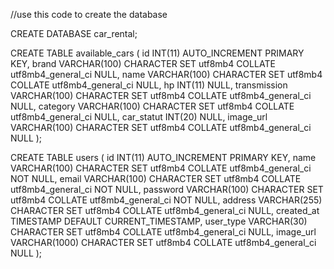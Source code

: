 //use this code to create the database 

CREATE DATABASE car_rental;

CREATE TABLE available_cars (
    id INT(11) AUTO_INCREMENT PRIMARY KEY,
    brand VARCHAR(100) CHARACTER SET utf8mb4 COLLATE utf8mb4_general_ci NULL,
    name VARCHAR(100) CHARACTER SET utf8mb4 COLLATE utf8mb4_general_ci NULL,
    hp INT(11) NULL,
    transmission VARCHAR(100) CHARACTER SET utf8mb4 COLLATE utf8mb4_general_ci NULL,
    category VARCHAR(100) CHARACTER SET utf8mb4 COLLATE utf8mb4_general_ci NULL,
    car_statut INT(20) NULL,
    image_url VARCHAR(100) CHARACTER SET utf8mb4 COLLATE utf8mb4_general_ci NULL
);

CREATE TABLE users (
    id INT(11) AUTO_INCREMENT PRIMARY KEY,
    name VARCHAR(100) CHARACTER SET utf8mb4 COLLATE utf8mb4_general_ci NOT NULL,
    email VARCHAR(100) CHARACTER SET utf8mb4 COLLATE utf8mb4_general_ci NOT NULL,
    password VARCHAR(100) CHARACTER SET utf8mb4 COLLATE utf8mb4_general_ci NOT NULL,
    address VARCHAR(255) CHARACTER SET utf8mb4 COLLATE utf8mb4_general_ci NULL,
    created_at TIMESTAMP DEFAULT CURRENT_TIMESTAMP,
    user_type VARCHAR(30) CHARACTER SET utf8mb4 COLLATE utf8mb4_general_ci NULL,
    image_url VARCHAR(1000) CHARACTER SET utf8mb4 COLLATE utf8mb4_general_ci NULL
);
